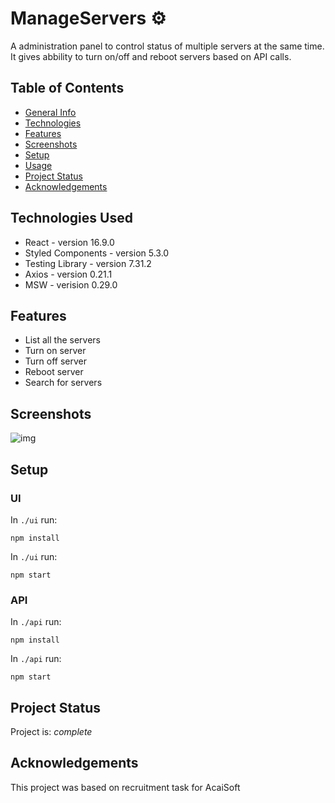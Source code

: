 # ManageServers ⚙️

A administration panel to control status of multiple servers at the same time. It gives abbility to turn on/off and reboot servers based on API calls.

## Table of Contents

-  [General Info](#general-information)
-  [Technologies](#technologies)
-  [Features](#features)
-  [Screenshots](#screenshots)
-  [Setup](#setup)
-  [Usage](#usage)
-  [Project Status](#project-status)
-  [Acknowledgements](#acknowledgements)

## Technologies Used

-  React - version 16.9.0
-  Styled Components - version 5.3.0
-  Testing Library - version 7.31.2
-  Axios - version 0.21.1
-  MSW - verision 0.29.0

## Features

-  List all the servers
-  Turn on server
-  Turn off server
-  Reboot server
-  Search for servers

## Screenshots

![img](./images/server-ui.png)

## Setup

### UI

In `./ui` run:

```shell
npm install
```

In `./ui` run:

```shell
npm start
```

### API

In `./api` run:

```shell
npm install
```

In `./api` run:

```shell
npm start
```

## Project Status

Project is: _complete_

## Acknowledgements

This project was based on recruitment task for AcaiSoft

